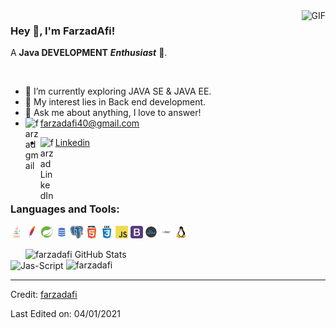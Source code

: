  <img align="right" style="display: block;margin-left: auto;margin-right: auto;"  alt="GIF" src="https://i.pinimg.com/originals/e4/26/70/e426702edf874b181aced1e2fa5c6cde.gif" />

<h3 title="hehehe"> Hey 👋, I'm FarzadAfi!</h3>


A **Java DEVELOPMENT** ***Enthusiast*** 🚀.


 
<br>

 

- 🌱 I’m currently exploring JAVA SE & JAVA EE.
- 🤔 My interest lies in Back end development.
- 💬 Ask me about anything, I love to answer!
- <a href="">farzadafi40@gmail.com
  <img align="left" alt="farzad gmail" target="_blank" width="24px" src="https://logos-world.net/wp-content/uploads/2020/11/Gmail-Logo-2013-2020.png" />
</a>

- <a target="_blank" href="https://ir.linkedin.com/in/farzad-afshar-018ab1168?trk=people-guest_people_search-card">Linkedin
  <img align="left" alt="farzad LinkedIn" width="24px" src="https://cdn2.hubspot.net/hubfs/521324/App-Icon-1200x1200-linkedin-2.png" />
</a>


<br>
<br>
<br>
<h3> Languages and Tools:</h3>


<code><img height="20" src="https://github.com/github/explore/blob/main/topics/java/java.png?raw=true"></code>
<code><img height="20" src="https://github.com/github/explore/blob/main/topics/maven/maven.png?raw=true"></code>
<code><img height="20" src="https://github.com/github/explore/blob/main/topics/spring-boot/spring-boot.png?raw=true"></code>
<code><img height="20" src="https://github.com/github/explore/blob/main/topics/sql/sql.png?raw=true"></code>
<code><img height="20" src="https://github.com/github/explore/blob/main/topics/postgresql/postgresql.png?raw=true"></code>
<code><img height="20" src="https://github.com/github/explore/blob/main/topics/html/html.png?raw=true"></code>
<code><img height="20" src="https://github.com/github/explore/blob/main/topics/css/css.png?raw=true"></code>
<code><img height="20" src="https://github.com/github/explore/blob/main/topics/javascript/javascript.png?raw=true"></code>
<code><img height="20" src="https://github.com/github/explore/blob/main/topics/bootstrap/bootstrap.png?raw=true"></code>
<code><img height="20" src="https://github.com/github/explore/blob/main/topics/ajax/ajax.png?raw=true"></code>
<code><img height="20" src="https://github.com/github/explore/blob/main/topics/jquery/jquery.png?raw=true"></code>
<code><img height="20" src="https://github.com/github/explore/blob/main/topics/linux/linux.png?raw=true"></code>



<img align="right" width="480" src="https://github-readme-stats.vercel.app/api?username=farzadafi&show_icons=true&hide_border=true&count_private=true&theme=shades-of-purple&icon_color=fad000" alt="farzadafi GitHub Stats">
<img width="480" align="center" src="https://github-readme-streak-stats.herokuapp.com/?user=farzadafi&count_private=true&theme=radical" alt="Jas-Script" />
<img width="480" src="https://github-readme-stats.vercel.app/api/top-langs/?username=farzadafi&private_count=true&repo=HomeService_MVC&theme=radical" alt="farzadafi" />




----
Credit: [farzadafi](https://github.com/farzadafi)

Last Edited on: 04/01/2021
